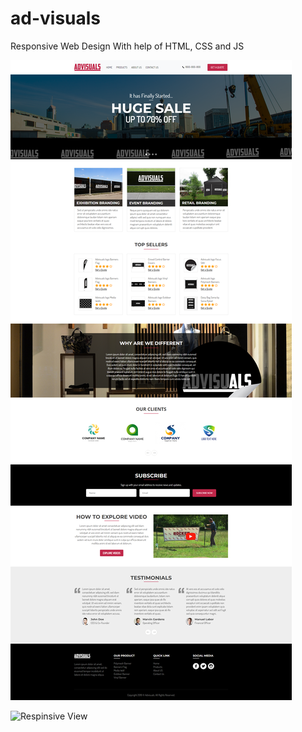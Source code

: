 # ad-visuals
Responsive Web Design With help of HTML, CSS and JS

![Desktop View](assets/Ad-visuals.png)

![Respinsive View](assets/assets/Ad-visuals-responsive.png)
